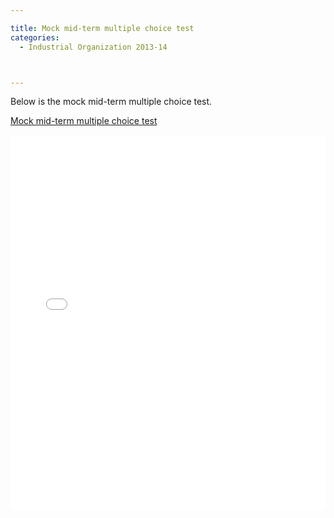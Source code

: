 ```yaml
---

title: Mock mid-term multiple choice test
categories:
  - Industrial Organization 2013-14



---
```

Below is the mock mid-term multiple choice test.  


<a title="View Mock mid-term multiple choice test on Scribd" href="https://www.scribd.com/doc/182451011/Mock-mid-term-multiple-choice-test" >Mock mid-term multiple choice test</a>

<iframe src="//www.scribd.com/embeds/182451011/content?start_page=1&view_mode=scroll&show_recommendations=false" data-auto-height="false" data-aspect-ratio="undefined" scrolling="no" width="100%" height="600" frameborder="0"></iframe>